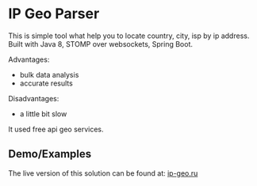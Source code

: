 IP Geo Parser
=====

This is simple tool what help you to locate country, city, isp by ip address.
Built with Java 8, STOMP over websockets, Spring Boot.

Advantages:
* bulk data analysis
* accurate results
 
Disadvantages:
* a little bit slow

It used free api geo services.


## Demo/Examples
The live version of this solution can be found at: [ip-geo.ru](http://ip-geo.ru)

 
